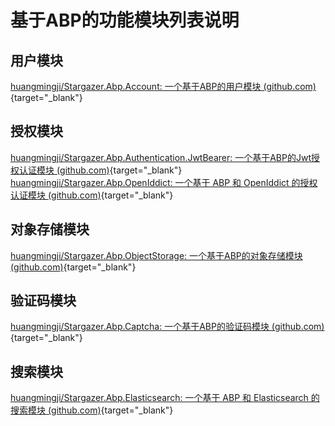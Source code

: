# 基于ABP的功能模块列表说明  

## 用户模块  

[huangmingji/Stargazer.Abp.Account: 一个基于ABP的用户模块 (github.com)](https://github.com/huangmingji/Stargazer.Abp.Account){target="_blank"}  

## 授权模块  

[huangmingji/Stargazer.Abp.Authentication.JwtBearer: 一个基于ABP的Jwt授权认证模块 (github.com)](https://github.com/huangmingji/Stargazer.Abp.Authentication.JwtBearer){target="_blank"}  
[huangmingji/Stargazer.Abp.OpenIddict: 一个基于 ABP 和 OpenIddict 的授权认证模块 (github.com)](https://github.com/huangmingji/Stargazer.Abp.OpenIddict){target="_blank"}  

## 对象存储模块  

[huangmingji/Stargazer.Abp.ObjectStorage: 一个基于ABP的对象存储模块 (github.com)](https://github.com/huangmingji/Stargazer.Abp.ObjectStorage){target="_blank"}  

## 验证码模块  

[huangmingji/Stargazer.Abp.Captcha: 一个基于ABP的验证码模块 (github.com)](https://github.com/huangmingji/Stargazer.Abp.Captcha){target="_blank"}  

## 搜索模块  

[huangmingji/Stargazer.Abp.Elasticsearch: 一个基于 ABP 和 Elasticsearch 的搜索模块 (github.com)](https://github.com/huangmingji/Stargazer.Abp.Elasticsearch){target="_blank"}  

